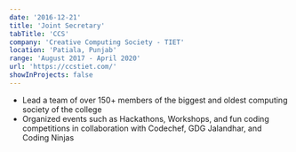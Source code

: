 ```yaml
---
date: '2016-12-21'
title: 'Joint Secretary'
tabTitle: 'CCS'
company: 'Creative Computing Society - TIET'
location: 'Patiala, Punjab'
range: 'August 2017 - April 2020'
url: 'https://ccstiet.com/'
showInProjects: false
---
```


- Lead a team of over 150+ members of the biggest and oldest computing society of the college
- Organized events such as Hackathons, Workshops, and fun coding competitions in collaboration with Codechef, GDG Jalandhar, and Coding Ninjas
<!-- - Lead the development of the society website and it's system administration -->
